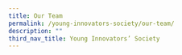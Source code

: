 ```yaml
---
title: Our Team
permalink: /young-innovators-society/our-team/
description: ""
third_nav_title: Young Innovators’ Society
---
```

